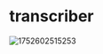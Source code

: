 # transcriber
![1752602515253](https://github.com/user-attachments/assets/bd99a318-d877-435d-9f53-9baf13523a72)
